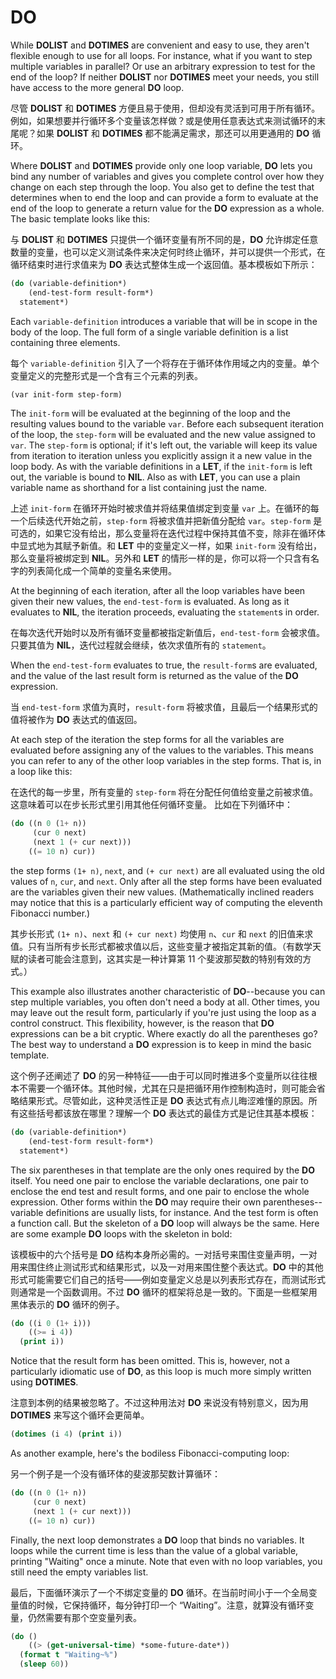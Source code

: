 # DO

While **DOLIST** and **DOTIMES** are convenient and easy to use, they aren't
flexible enough to use for all loops. For instance, what if you want
to step multiple variables in parallel? Or use an arbitrary expression
to test for the end of the loop? If neither **DOLIST** nor **DOTIMES** meet
your needs, you still have access to the more general **DO** loop.

尽管 **DOLIST** 和 **DOTIMES**
方便且易于使用，但却没有灵活到可用于所有循环。例如，如果想要并行循环多个变量该怎样做？或是使用任意表达式来测试循环的末尾呢？如果
**DOLIST** 和 **DOTIMES** 都不能满足需求，那还可以用更通用的 **DO** 循环。

Where **DOLIST** and **DOTIMES** provide only one loop variable, **DO** lets you
bind any number of variables and gives you complete control over how
they change on each step through the loop. You also get to define the
test that determines when to end the loop and can provide a form to
evaluate at the end of the loop to generate a return value for the **DO**
expression as a whole. The basic template looks like this:

与 **DOLIST** 和 **DOTIMES** 只提供一个循环变量有所不同的是，**DO**
允许绑定任意数量的变量，也可以定义测试条件来决定何时终止循环，并可以提供一个形式，在循环结束时进行求值来为
**DO** 表达式整体生成一个返回值。基本模板如下所示：

```lisp
(do (variable-definition*)
    (end-test-form result-form*)
  statement*)
```

Each `variable-definition` introduces a variable that will be in scope
in the body of the loop. The full form of a single variable definition
is a list containing three elements.

每个 `variable-definition`
引入了一个将存在于循环体作用域之内的变量。单个变量定义的完整形式是一个含有三个元素的列表。

```lisp
(var init-form step-form)
```

The `init-form` will be evaluated at the beginning of the loop and the
resulting values bound to the variable `var`. Before each subsequent
iteration of the loop, the `step-form` will be evaluated and the new
value assigned to `var`. The `step-form` is optional; if it's left out,
the variable will keep its value from iteration to iteration unless
you explicitly assign it a new value in the loop body. As with the
variable definitions in a **LET**, if the `init-form` is left out, the
variable is bound to **NIL**. Also as with **LET**, you can use a plain
variable name as shorthand for a list containing just the name.

上述 `init-form` 在循环开始时被求值并将结果值绑定到变量 `var`
上。在循环的每一个后续迭代开始之前，`step-form` 将被求值并把新值分配给
`var`。`step-form` 是可选的，如果它没有给出，那么变量将在迭代过程中保持其值不变，除非在循环体中显式地为其赋予新值。和
**LET** 中的变量定义一样，如果 `init-form` 没有给出，那么变量将被绑定到
**NIL**。另外和 **LET**
的情形一样的是，你可以将一个只含有名字的列表简化成一个简单的变量名来使用。

At the beginning of each iteration, after all the loop variables have
been given their new values, the `end-test-form` is evaluated. As long
as it evaluates to **NIL**, the iteration proceeds, evaluating the
`statement`s in order.

在每次迭代开始时以及所有循环变量都被指定新值后，`end-test-form`
会被求值。只要其值为 **NIL**，迭代过程就会继续，依次求值所有的 `statement`。

When the `end-test-form` evaluates to true, the `result-form`s are
evaluated, and the value of the last result form is returned as the
value of the **DO** expression.

当 `end-test-form` 求值为真时，`result-form`
将被求值，且最后一个结果形式的值将被作为 **DO** 表达式的值返回。

At each step of the iteration the step forms for all the variables are
evaluated before assigning any of the values to the variables. This
means you can refer to any of the other loop variables in the step
forms. That is, in a loop like this:

在迭代的每一步里，所有变量的 `step-form`
将在分配任何值给变量之前被求值。这意味着可以在步长形式里引用其他任何循环变量。 比如在下列循环中：

```lisp
(do ((n 0 (1+ n))
     (cur 0 next)
     (next 1 (+ cur next)))
    ((= 10 n) cur))
```

the step forms `(1+ n)`, `next`, and `(+ cur next)` are all evaluated
using the old values of `n`, `cur`, and `next`. Only after all the step
forms have been evaluated are the variables given their new
values. (Mathematically inclined readers may notice that this is a
particularly efficient way of computing the eleventh Fibonacci
number.)

其步长形式 `(1+ n)`、`next` 和 `(+ cur next)` 均使用 `n`、`cur` 和
`next` 的旧值来求值。只有当所有步长形式都被求值以后，这些变量才被指定其新的值。（有数学天赋的读者可能会注意到，这其实是一种计算第
11 个斐波那契数的特别有效的方式。）

This example also illustrates another characteristic of **DO**--because
you can step multiple variables, you often don't need a body at
all. Other times, you may leave out the result form, particularly if
you're just using the loop as a control construct. This flexibility,
however, is the reason that **DO** expressions can be a bit cryptic. Where
exactly do all the parentheses go? The best way to understand a **DO**
expression is to keep in mind the basic template.

这个例子还阐述了 **DO**
的另一种特征——由于可以同时推进多个变量所以往往根本不需要一个循环体。其他时候，尤其在只是把循环用作控制构造时，则可能会省略结果形式。尽管如此，这种灵活性正是
**DO** 表达式有点儿晦涩难懂的原因。所有这些括号都该放在哪里？理解一个
**DO** 表达式的最佳方式是记住其基本模板：

```lisp
(do (variable-definition*)
    (end-test-form result-form*)
  statement*)
```

The six parentheses in that template are the only ones required by the
**DO** itself. You need one pair to enclose the variable declarations, one
pair to enclose the end test and result forms, and one pair to enclose
the whole expression. Other forms within the **DO** may require their own
parentheses--variable definitions are usually lists, for instance. And
the test form is often a function call. But the skeleton of a **DO** loop
will always be the same. Here are some example **DO** loops with the
skeleton in bold:

该模板中的六个括号是 **DO**
结构本身所必需的。一对括号来围住变量声明，一对用来围住终止测试形式和结果形式，以及一对用来围住整个表达式。**DO**
中的其他形式可能需要它们自己的括号——例如变量定义总是以列表形式存在，而测试形式则通常是一个函数调用。不过
**DO** 循环的框架将总是一致的。下面是一些框架用黑体表示的 **DO** 循环的例子。

```lisp
(do ((i 0 (1+ i)))
    ((>= i 4))
  (print i))
```

Notice that the result form has been omitted. This is, however, not a
particularly idiomatic use of **DO**, as this loop is much more simply
written using **DOTIMES**.

注意到本例的结果被忽略了。不过这种用法对 **DO**
来说没有特别意义，因为用 **DOTIMES** 来写这个循环会更简单。

```lisp
(dotimes (i 4) (print i))
```

As another example, here's the bodiless Fibonacci-computing loop:

另一个例子是一个没有循环体的斐波那契数计算循环：

```lisp
(do ((n 0 (1+ n))
     (cur 0 next)
     (next 1 (+ cur next)))
    ((= 10 n) cur))
```

Finally, the next loop demonstrates a **DO** loop that binds no
variables. It loops while the current time is less than the value of a
global variable, printing "Waiting" once a minute. Note that even with
no loop variables, you still need the empty variables list.

最后，下面循环演示了一个不绑定变量的 **DO**
循环。在当前时间小于一个全局变量值的时候，它保持循环，每分钟打印一个
“Waiting”。注意，就算没有循环变量，仍然需要有那个空变量列表。

```lisp
(do ()
    ((> (get-universal-time) *some-future-date*))
  (format t "Waiting~%")
  (sleep 60)) 
```
